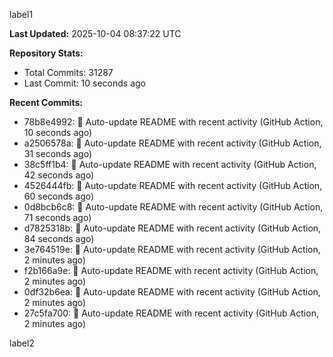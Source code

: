 
label1 
<!-- ACTIVITY_START -->
**Last Updated:** 2025-10-04 08:37:22 UTC

**Repository Stats:**
- Total Commits: 31287
- Last Commit: 10 seconds ago

**Recent Commits:**
- 78b8e4992: 🤖 Auto-update README with recent activity (GitHub Action, 10 seconds ago)
- a2506578a: 🤖 Auto-update README with recent activity (GitHub Action, 31 seconds ago)
- 38c5ff1b4: 🤖 Auto-update README with recent activity (GitHub Action, 42 seconds ago)
- 4526444fb: 🤖 Auto-update README with recent activity (GitHub Action, 60 seconds ago)
- 0d8bcb6c8: 🤖 Auto-update README with recent activity (GitHub Action, 71 seconds ago)
- d7825318b: 🤖 Auto-update README with recent activity (GitHub Action, 84 seconds ago)
- 3e764519e: 🤖 Auto-update README with recent activity (GitHub Action, 2 minutes ago)
- f2b166a9e: 🤖 Auto-update README with recent activity (GitHub Action, 2 minutes ago)
- 0df32b6ea: 🤖 Auto-update README with recent activity (GitHub Action, 2 minutes ago)
- 27c5fa700: 🤖 Auto-update README with recent activity (GitHub Action, 2 minutes ago)
<!-- ACTIVITY_END -->

label2
